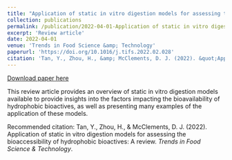 ```yaml
---
title: "Application of static in vitro digestion models for assessing the bioaccessibility of hydrophobic bioactives: A review"
collection: publications
permalink: /publication/2022-04-01-Application of static in vitro digestion models for assessing the bioaccessibility of hydrophobic bioactives A review
excerpt: 'Review article'
date: 2022-04-01
venue: 'Trends in Food Science &amp; Technology'
paperurl: 'https://doi.org/10.1016/j.tifs.2022.02.028'
citation: 'Tan, Y., Zhou, H., &amp; McClements, D. J. (2022). &quot;Application of static in vitro digestion models for assessing the bioaccessibility of hydrophobic bioactives: A review.&quot; <i>Trends in Food Science &amp; Technology</i>.'
---
```


<a href='https://doi.org/10.1016/j.tifs.2022.02.028'>Download paper here</a>

This review article provides an overview of static in vitro digestion models available to provide insights into the factors impacting the bioavailability of hydrophobic bioactives, as well as presenting many examples of the application of these models.

Recommended citation: Tan, Y., Zhou, H., & McClements, D. J. (2022). Application of static in vitro digestion models for assessing the bioaccessibility of hydrophobic bioactives: A review. <i>Trends in Food Science & Technology</i>.

